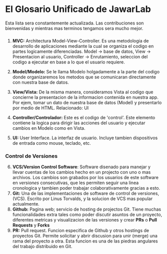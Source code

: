 # El Glosario Unificado de JawarLab

Esta lista sera constantemente actualizada. Las contribuciones son bienvenidas y mientras mas terminos tengamos sera mucho mejor.

###

1. **MVC:** Architectura Model-View-Controller. Es una metodologia de desarrollo de aplicaciones mediante la cual se organiza el codigo en partes logicamente diferenciadas. Model -> base de datos, View -> Presentacion al usuario, Controller -> Enrutamiento, seleccion del codigo a ejecutar en base a lo que el usuario requiere.
2. **Model/Modelo:** Se le llama Modelo holgadamente a la parte del codigo donde organizaremos los metodos que se comunicaran directamente con nuestra base de datos.
3. **View/Vista:** De la misma manera, consideramos Vista al codigo que concierne la presentacion de la informacion contenida en nuestra app. Por ejem, tomar un dato de nuestra base de datos (Model) y presentarlo por medio de HTML. Relacionado: UI
4. **Controller/Controlador:** Este es  el codigo de 'control'. Este elemento contiene la logica para dirigir las acciones del usuario y ejecutar cambios en Modelo como en Vista.


5. **UI:** User Interface. La interfaz de usuario. Incluye tambien dispositivos de entrada como mouse, teclado, etc.

### Control de Versiones

6. **VCS/Version Control Software**: Software disenado para manejar y llevar cuentas de los cambios hecho en un projecto con uno o mas archivos. Los cambios son grabados por los usuarios de este software en _versiones_ consecutivas, que les permiten seguir una linea cronologica y tambien poder trabajar colaborativamente gracias a esto.
7. **Git:** Una de las implementaciones de software de control de versiones, (VCS). Escrito por Linus Torvalds, y la solucion de VCS mas popular actualmente.
8. **Github:** Pagina web; servicio de hosting de projectos Git. Tiene muchas funcionalidades extra tales como poder discutir asuntos de un proyecto, diferentes metricas y visualizacion de las versiones y crear **PRs** o **Pull Requests** y **Forks**
9. **PR:** Pull request. Funcion especifica de Github y otros hostings de proyectos Git. Permite solicitar y abrir discusion para unir (merge) una rama del proyecto a otra. Esta funcion es una de las piedras angulares del trabajo distribuido en Git.
